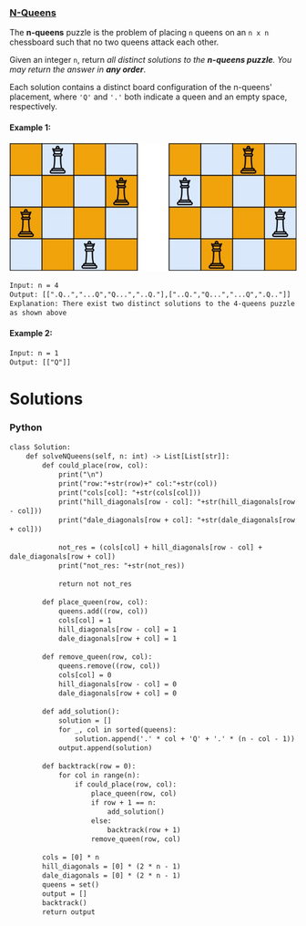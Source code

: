 ### [N-Queens](https://leetcode.com/problems/n-queens/) <br>

The **n-queens** puzzle is the problem of placing `n` queens on an `n x n` chessboard such that no two queens attack each other.

Given an integer `n`, return *all distinct solutions to the ***n-queens puzzle***. You may return the answer in **any order***.

Each solution contains a distinct board configuration of the n-queens' placement, where `'Q'` and `'.'` both indicate a queen and an empty space, respectively.



#### Example 1:
<img src="../../../../../images/51queens.jpg">

```
Input: n = 4
Output: [[".Q..","...Q","Q...","..Q."],["..Q.","Q...","...Q",".Q.."]]
Explanation: There exist two distinct solutions to the 4-queens puzzle as shown above

```

#### Example 2:

```
Input: n = 1
Output: [["Q"]]

```

# Solutions

### Python
```
class Solution:
    def solveNQueens(self, n: int) -> List[List[str]]:
        def could_place(row, col):
            print("\n")
            print("row:"+str(row)+" col:"+str(col))
            print("cols[col]: "+str(cols[col]))
            print("hill_diagonals[row - col]: "+str(hill_diagonals[row - col]))
            print("dale_diagonals[row + col]: "+str(dale_diagonals[row + col])) 
            
            not_res = (cols[col] + hill_diagonals[row - col] + dale_diagonals[row + col])
            print("not_res: "+str(not_res)) 
            
            return not not_res
        
        def place_queen(row, col):
            queens.add((row, col))
            cols[col] = 1
            hill_diagonals[row - col] = 1
            dale_diagonals[row + col] = 1
        
        def remove_queen(row, col):
            queens.remove((row, col))
            cols[col] = 0
            hill_diagonals[row - col] = 0
            dale_diagonals[row + col] = 0
        
        def add_solution():
            solution = []
            for _, col in sorted(queens):
                solution.append('.' * col + 'Q' + '.' * (n - col - 1))
            output.append(solution)
        
        def backtrack(row = 0):
            for col in range(n):
                if could_place(row, col):
                    place_queen(row, col)
                    if row + 1 == n:
                        add_solution()
                    else:
                        backtrack(row + 1)
                    remove_queen(row, col)
        
        cols = [0] * n
        hill_diagonals = [0] * (2 * n - 1)
        dale_diagonals = [0] * (2 * n - 1)
        queens = set()
        output = []
        backtrack()
        return output
```
